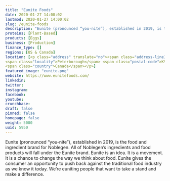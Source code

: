 ```yaml
---
title: "Eunite Foods"
date: 2020-01-27 14:00:02
lastmod: 2020-01-27 14:00:02
slug: /eunite-foods
description: "Eunite (pronounced “you-nite”), established in 2019, is the food and ingredient brand for Noblegen. All of Noblegen’s ingredients and food products will fall under the Eunite brand. Eunite is an idea. It is a movement. It is a chance to change the way we think about food. Eunite gives the consumer an opportunity to push back against the traditional food industry as we know it today. We’re euniting people that want to take a stand and make a difference."
proteins: [Plant-Based]
products: [Eggs]
business: [Production]
finance_type: []
regions: [US & Canada]
location: [<p class="address" translate="no"><span class="address-line1">East Bank Drive</span><br>
<span class="locality">Peterborough</span> <span class="postal-code">K9L 1Z8</span><br>
<span class="country">Canada</span></p>]
featured_image: "eunite.png"
website: https://www.eunitefoods.com/
linkedin: 
twitter: 
instagram: 
facebook: 
youtube: 
crunchbase: 
draft: false
pinned: false
homepage: false
weight: 5000
uuid: 5950
---
```

Eunite (pronounced “you-nite”), established in 2019, is the food and ingredient brand for Noblegen. All of Noblegen’s ingredients and food products will fall under the Eunite brand. Eunite is an idea. It is a movement. It is a chance to change the way we think about food. Eunite gives the consumer an opportunity to push back against the traditional food industry as we know it today. We’re euniting people that want to take a stand and make a difference.
